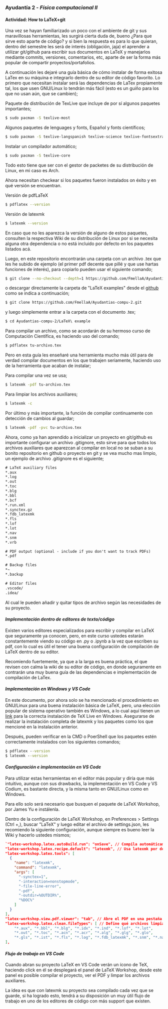 ### **Ayudantía 2** -  *Física computacional II*
#### **Actividad: How to LaTeX+git**
Una vez se hayan familiarizado un poco con el ambiente de git y sus maravillosas herramientas, les surgirá cierta duda de, bueno ¿Para que sirve esto aparte de código? y si bien la respuesta es para lo que quieran, dentro del semestre les será de interés (obligación, jaja) el aprender a utilizar git/github para escribir sus documentos en LaTeX y manejarlos mediante commits, versiones, comentarios, etc, aparte de ser la forma más popular de compartir proyectos/portafolios. 

A continuación les dejaré una guía básica de cómo instalar de forma exitosa LaTex en su máquina e integrarlo dentro de su editor de código favorito.
Lo primero que necesitan instalar será las dependencias de LaTex propiamente tal, los que usen GNU/Linux lo tendrán más fácil (esto es un guiño para los que no usan aún, que se cambien); 

Paquete de distribución de TexLive que incluye de por sí algunos paquetes importantes;
```bash 
$ sudo pacman -S texlive-most
```
Algunos paquetes de lenguages y fonts, Español y fonts científicos;
```bash
$ sudo pacman -S texlive-langspanish texlive-science texlive-fontsextra texlive-formatsextra
```
Instalar un compilador automático;
```bash
$ sudo pacman -S texlive-core
```
Todo esto tiene que ser con el gestor de packetes de su distribución de Linux, en mi caso es Arch.

Ahora necesitan checkear si los paquetes fueron instalados on éxito y en qué versión se encuentran.

Versión de pdfLaTeX
```bash
$ pdflatex --version
```
Versión de latexmk
```bash
$ latexmk --version
```
En caso que no les aparezca la versión de alguno de estos paquetes, consulten la respectiva Wiki de su distribución de Linux por si se necesita alguna otra dependencia o no está incluido por defecto en los paquetes listados acá. 


Luego, en este repositorio encontrarán una carpeta con un archivo .tex que les he subido de ejemplo (el primer pdf decente que pillé y que use hartas funciones de interés), para copiarlo pueden usar el siguiente comando;

```bash
$ git clone --no-checkout --depth=1 https://github.com/FmellaA/Ayudantias-compu-2 && cd Ayudantias-compu-2 && git sparse-checkout init --cone && git sparse-checkout set "LaTeX example" && git checkout && cd ..
```
o descargar directamente la carpeta de "LaTeX examples" desde el [github](https://github.com/FmellaA/Ayudantias-compu-2 ) como se indica a continuación;
```bash
$ git clone https://github.com/FmellaA/Ayudantias-compu-2.git
```
y luego simplemente entrar a la carpeta con el documento .tex;
```bash
$ cd Ayudantias-compu-2/LaTeX\ example
```
Para compilar un archivo, como se acordarán de su hermoso curso de Computación Científica, es haciendo uso del comando;
```bash
$ pdflatex tu-archivo.tex
```

Pero en esta guía les enseñaré una herramienta mucho más útil para de verdad compilar documentos en los que trabajen seriamente, haciendo uso de la herramienta que acaban de instalar;

Para compilar una vez se usa;
```bash
$ latexmk -pdf tu-archivo.tex
```
Para limpiar los archivos auxiliares;
```bash
$ latexmk -c
```
Por último y más importante, la función de compilar continuamente con detección de cambios al guardar;
```bash
$ latexmk -pdf -pvc tu-archivo.tex
```
Ahora, como ya han aprendido a inicializar un proyecto en git/github es importante configurar un archivo .gitignore, esto sirve para que todos los archivos auxiliares que aparezcan al compilar en local no se suban a su bonito repositorio en github o proyecto en git y se vea mucho mas limpio, un ejemplo de archivo .gitignore es el siguiente;

```txt
# LaTeX auxiliary files
*.aux
*.log
*.out
*.toc
*.blg
*.bbl
*.bcf
*.run.xml
*.synctex.gz
*.fdb_latexmk
*.fls
*.lof
*.lot
*.nav
*.snm
*.vrb

# PDF output (optional - include if you don't want to track PDFs)
*.pdf

# Backup files
*~
*.backup

# Editor files
.vscode/
.idea/
```
Al cual le pueden añadir y quitar tipos de archivo según las necesidades de su proyecto. 

#### ***Implementación dentro de editores de texto/código***
Existen varios editores especializados para escribir y compilar en LaTeX que seguramente ya conocen, pero, en este curso ustedes estarán constantemente viendo su código en .py o .ipynb a la vez que escriben su pdf, con lo cual es útil el tener una buena configuración de compilación de LaTeX dentro de su editor. 

Recomiendo fuertemente, ya que a la larga es buena práctica, el que revisen con calma la wiki de su editor de código, en donde seguramente en contrarán una muy buena guía de las dependencias e implementación de compilación de LaTex.

#### ***Implementación en Windows y VS Code***

En este documento, por ahora solo se ha mencionado el procedimiento en GNU/Linux para una buena instalación básica de LaTeX, pero, una elección popular de sistema operativo también es Windows, a lo cual aquí tienen un [link](https://www.tug.org/texlive/windows.html) para la correcta instalación de TeX Live en Windows. Asegurarse de realizar la instalación completa de latexmk y los paquetes como los que mencioné en la instalación anterior.

Después, pueden verificar en la CMD o PoerShell que los paquetes estén correctamente instalados con los siguientes comandos;

```cmd
$ pdflatex --version
$ latexmk --version
```

#### ***Configuración e implementación en VS Code***

Para utilizar estas herramientas en el editor más popular y diría que más intuitivo, aunque con sus drawbacks, la implementación en VS Code y VS Codium, es bastante directa, y la misma tanto en GNU/Linux como en Windows.

Para ello solo será necesario que busquen el paquete de LaTeX Workshop, por James Yu e instálenla.

Dentro de la configuración de LaTeX Workshop, en Preferences > Settings (Ctrl +,), buscar "LaTeX" y luego editar el archivo de settings.json, les recomiendo la siguiente configuración, aunque siempre es bueno leer la Wiki y hacerlo ustedes mismos;

```json
`"latex-workshop.latex.autoBuild.run": "onSave", // Compila automáticamente al guardar
"latex-workshop.latex.recipe.default": "latexmk", // Usa latexmk por defecto
"latex-workshop.latex.tools": [
  {
    "name": "latexmk",
    "command": "latexmk",
    "args": [
      "-synctex=1",
      "-interaction=nonstopmode",
      "-file-line-error",
      "-pdf",
      "-outdir=%OUTDIR%",
      "%DOC%"
    ]
  }
],
"latex-workshop.view.pdf.viewer": "tab", // Abre el PDF en una pestaña dentro de VS Code
"latex-workshop.latex.clean.fileTypes": [ // Define qué archivos limpiar
    "*.aux", "*.bbl", "*.blg", "*.idx", "*.ind", "*.lof", "*.lot",
    "*.out", "*.toc", "*.acn", "*.acr", "*.alg", "*.glg", "*.glo",
    "*.gls", "*.ist", "*.fls", "*.log", "*.fdb_latexmk", "*.snm", "*.nav", "*.vrb"
],
```
#### ***Flujo de trabajo en VS Code***
Cuando abran su proyecto LaTeX en VS Code verán un ícono de TeX, haciendo click en él se desplegará el panel de LaTeX Workshop, desde este panel es posible compilar el proyecto, ver el PDF y limpar los archivos auxiliares.

La idea es que con latexmk su proyecto sea compilado cada vez que se guarde, si ha logrado esto, tendrá a su disposición un muy útil flujo de trabajo en uno de los editores de código con más support que existen.


